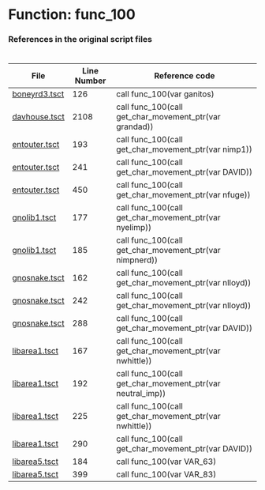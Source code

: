 # Function: func_100
### References in the original script files

#

| File | Line Number | Reference code |
| --- | --- | --- |
| [boneyrd3.tsct](../../../out/boneyrd3.tsct#L126) | 126 | call func_100(var ganitos) |
| [davhouse.tsct](../../../out/davhouse.tsct#L2108) | 2108 | call func_100(call get_char_movement_ptr(var grandad)) |
| [entouter.tsct](../../../out/entouter.tsct#L193) | 193 | call func_100(call get_char_movement_ptr(var nimp1)) |
| [entouter.tsct](../../../out/entouter.tsct#L241) | 241 | call func_100(call get_char_movement_ptr(var DAVID)) |
| [entouter.tsct](../../../out/entouter.tsct#L450) | 450 | call func_100(call get_char_movement_ptr(var nfuge)) |
| [gnolib1.tsct](../../../out/gnolib1.tsct#L177) | 177 | call func_100(call get_char_movement_ptr(var nyelimp)) |
| [gnolib1.tsct](../../../out/gnolib1.tsct#L185) | 185 | call func_100(call get_char_movement_ptr(var nimpnerd)) |
| [gnosnake.tsct](../../../out/gnosnake.tsct#L162) | 162 | call func_100(call get_char_movement_ptr(var nlloyd)) |
| [gnosnake.tsct](../../../out/gnosnake.tsct#L242) | 242 | call func_100(call get_char_movement_ptr(var nlloyd)) |
| [gnosnake.tsct](../../../out/gnosnake.tsct#L288) | 288 | call func_100(call get_char_movement_ptr(var DAVID)) |
| [libarea1.tsct](../../../out/libarea1.tsct#L167) | 167 | call func_100(call get_char_movement_ptr(var nwhittle)) |
| [libarea1.tsct](../../../out/libarea1.tsct#L192) | 192 | call func_100(call get_char_movement_ptr(var neutral_imp)) |
| [libarea1.tsct](../../../out/libarea1.tsct#L225) | 225 | call func_100(call get_char_movement_ptr(var nwhittle)) |
| [libarea1.tsct](../../../out/libarea1.tsct#L290) | 290 | call func_100(call get_char_movement_ptr(var DAVID)) |
| [libarea5.tsct](../../../out/libarea5.tsct#L184) | 184 | call func_100(var VAR_63) |
| [libarea5.tsct](../../../out/libarea5.tsct#L399) | 399 | call func_100(var VAR_83) |
